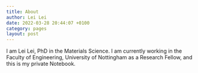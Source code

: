 ```yaml
---
title: About
author: Lei Lei
date: 2022-03-28 20:44:07 +0100
category: pages
layout: post
---
```


I am Lei Lei, PhD in the Materials Science. I am currently working in the Faculty of Engineering, University of Nottingham as a Research Fellow, and this is my private Notebook.
